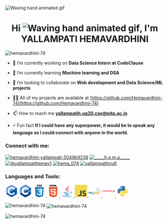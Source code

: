 <img src="https://i.postimg.cc/vZh2z7tL/1678974060351.jpg" 
         alt="Waving hand animated gif"
          />
<h1 align="center">Hi <img src="https://raw.githubusercontent.com/nixin72/nixin72/master/wave.gif" 
         alt="Waving hand animated gif"
         height="45"
         width="45" />, I'm YALLAMPATI HEMAVARDHINI</h1>
<p align="left"> <img src="https://komarev.com/ghpvc/?username=hemavardhini-74&label=Profile%20views&color=0e75b6&style=flat" alt="hemavardhini-74" /> </p>

- 🔭 I’m currently working on **Data Science Intern at CodeClause**

- 🌱 I’m currently learning **Machine learning and DSA**

- 👯 I’m looking to collaborate on **Web development and Data Science/ML projects**

- 👨‍💻 All of my projects are available at [https://github.com/Hemavardhini-74](https://github.com/Hemavardhini-74)

- 📫 How to reach me **yallampatih.ug20.cse@nitp.ac.in**

- ⚡ Fun fact **If I could have any superpower, it would be to speak any language so I could connect with anyone in the world.**

<h3 align="left">Connect with me:</h3>
<p align="left">
<a href="https://linkedin.com/in/hemavardhini-yallampati-5049b9238" target="blank"><img align="center" src="https://raw.githubusercontent.com/rahuldkjain/github-profile-readme-generator/master/src/images/icons/Social/linked-in-alt.svg" alt="hemavardhini-yallampati-5049b9238" height="30" width="40" /></a>
<a href="https://instagram.com/_._._.h.e.m.a._._._" target="blank"><img align="center" src="https://raw.githubusercontent.com/rahuldkjain/github-profile-readme-generator/master/src/images/icons/Social/instagram.svg" alt="_._._.h.e.m.a._._._" height="30" width="40" /></a>
<a href="https://www.hackerrank.com/@yallampatihemav1" target="blank"><img align="center" src="https://raw.githubusercontent.com/rahuldkjain/github-profile-readme-generator/master/src/images/icons/Social/hackerrank.svg" alt="@yallampatihemav1" height="30" width="40" /></a>
<a href="https://www.leetcode.com/hema_074" target="blank"><img align="center" src="https://raw.githubusercontent.com/rahuldkjain/github-profile-readme-generator/master/src/images/icons/Social/leet-code.svg" alt="hema_074" height="30" width="40" /></a>
<a href="https://auth.geeksforgeeks.org/user/yallampatihvu6" target="blank"><img align="center" src="https://raw.githubusercontent.com/rahuldkjain/github-profile-readme-generator/master/src/images/icons/Social/geeks-for-geeks.svg" alt="yallampatihvu6" height="30" width="40" /></a>
</p>

<h3 align="left">Languages and Tools:</h3>
<p align="left"> <a href="https://www.cprogramming.com/" target="_blank" rel="noreferrer"> <img src="https://raw.githubusercontent.com/devicons/devicon/master/icons/c/c-original.svg" alt="c" width="40" height="40"/> </a> <a href="https://www.w3schools.com/cpp/" target="_blank" rel="noreferrer"> <img src="https://raw.githubusercontent.com/devicons/devicon/master/icons/cplusplus/cplusplus-original.svg" alt="cplusplus" width="40" height="40"/> </a> <a href="https://www.w3schools.com/css/" target="_blank" rel="noreferrer"> <img src="https://raw.githubusercontent.com/devicons/devicon/master/icons/css3/css3-original-wordmark.svg" alt="css3" width="40" height="40"/> </a> <a href="https://www.w3.org/html/" target="_blank" rel="noreferrer"> <img src="https://raw.githubusercontent.com/devicons/devicon/master/icons/html5/html5-original-wordmark.svg" alt="html5" width="40" height="40"/> </a> <a href="https://www.java.com" target="_blank" rel="noreferrer"> <img src="https://raw.githubusercontent.com/devicons/devicon/master/icons/java/java-original.svg" alt="java" width="40" height="40"/> </a> <a href="https://developer.mozilla.org/en-US/docs/Web/JavaScript" target="_blank" rel="noreferrer"> <img src="https://raw.githubusercontent.com/devicons/devicon/master/icons/javascript/javascript-original.svg" alt="javascript" width="40" height="40"/> </a> <a href="https://www.mysql.com/" target="_blank" rel="noreferrer"> <img src="https://raw.githubusercontent.com/devicons/devicon/master/icons/mysql/mysql-original-wordmark.svg" alt="mysql" width="40" height="40"/> </a> <a href="https://www.oracle.com/" target="_blank" rel="noreferrer"> <img src="https://raw.githubusercontent.com/devicons/devicon/master/icons/oracle/oracle-original.svg" alt="oracle" width="40" height="40"/> </a> <a href="https://www.python.org" target="_blank" rel="noreferrer"> <img src="https://raw.githubusercontent.com/devicons/devicon/master/icons/python/python-original.svg" alt="python" width="40" height="40"/> </a> </p>

<p><img align="left" src="https://github-readme-stats.vercel.app/api/top-langs?username=hemavardhini-74&show_icons=true&locale=en&layout=compact" alt="hemavardhini-74" /></p>

<p>&nbsp;<img align="center" src="https://github-readme-stats.vercel.app/api?username=hemavardhini-74&show_icons=true&locale=en" alt="hemavardhini-74" /></p>

<p><img align="center" src="https://github-readme-streak-stats.herokuapp.com/?user=hemavardhini-74&" alt="hemavardhini-74" /></p>
